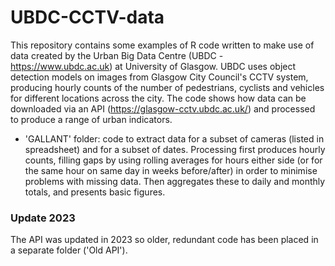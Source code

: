 # UBDC-CCTV-data

This repository contains some examples of R code written to make use of data created by the Urban Big Data Centre (UBDC - https://www.ubdc.ac.uk) at University of Glasgow. UBDC uses object detection models on images from Glasgow City Council's CCTV system, producing hourly counts of the number of pedestrians, cyclists and vehicles for different locations across the city. The code shows how data can be downloaded via an API (https://glasgow-cctv.ubdc.ac.uk/) and processed to produce a range of urban indicators. 

* 'GALLANT' folder: code to extract data for a subset of cameras (listed in spreadsheet) and for a subset of dates. Processing first produces hourly counts, filling gaps by using rolling averages for hours either side (or for the same hour on same day in weeks before/after) in order to minimise problems with missing data. Then aggregates these to daily and monthly totals, and presents basic figures. 

### Update 2023
The API was updated in 2023 so older, redundant code has been placed in a separate folder ('Old API'). 

